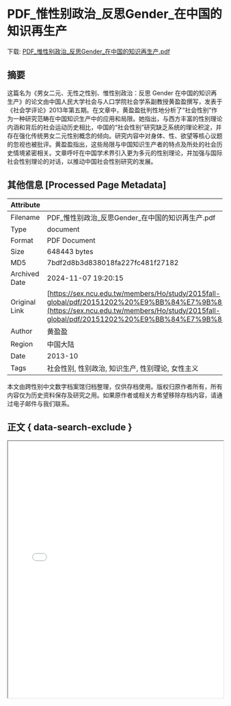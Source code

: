 # PDF_惟性别政治_反思Gender_在中国的知识再生产

<!-- tcd_download_link -->
下载: <a href="../PDF_惟性别政治_反思Gender_在中国的知识再生产.pdf" download>PDF_惟性别政治_反思Gender_在中国的知识再生产.pdf</a>
<!-- tcd_download_link_end -->

## 摘要

<!-- tcd_abstract -->
这篇名为《男女二元、无性之性别、惟性别政治：反思 Gender 在中国的知识再生产》的论文由中国人民大学社会与人口学院社会学系副教授黄盈盈撰写，发表于《社会学评论》2013年第五期。在文章中，黄盈盈批判性地分析了“社会性别”作为一种研究范畴在中国知识生产中的应用和局限。她指出，与西方丰富的性别理论内涵和背后的社会运动历史相比，中国的“社会性别”研究缺乏系统的理论积淀，并存在强化传统男女二元性别概念的倾向。研究内容中对身体、性、欲望等核心议题的忽视也被批评。黄盈盈指出，这些局限与中国知识生产者的特点及所处的社会历史情境紧密相关。文章呼吁在中国学术界引入更为多元的性别理论，并加强与国际社会性别理论的对话，以推动中国社会性别研究的发展。

<!-- tcd_abstract_end -->

## 其他信息 [Processed Page Metadata]

| Attribute       | Value                                  |
|-----------------|----------------------------------------|
| Filename        | PDF_惟性别政治_反思Gender_在中国的知识再生产.pdf                             |
| Type            | document                                 |
| Format          | PDF Document                               |
| Size            | 648443 bytes                           |
| MD5             | 7bdf2d8b3d838018fa227fc481f27182                                  |
| Archived Date   | 2024-11-07 19:20:15                             |
| Original Link   | [https://sex.ncu.edu.tw/members/Ho/study/2015fall-global/pdf/20151202%20%E9%BB%84%E7%9B%88%E7%9B%88%EF%BC%8D%E5%94%AF%E6%80%A7%E5%88%AB%E6%94%BF%E6%B2%BB%E6%96%870829.pdf](https://sex.ncu.edu.tw/members/Ho/study/2015fall-global/pdf/20151202%20%E9%BB%84%E7%9B%88%E7%9B%88%EF%BC%8D%E5%94%AF%E6%80%A7%E5%88%AB%E6%94%BF%E6%B2%BB%E6%96%870829.pdf)                         |
| Author          | 黄盈盈                               |
| Region          | 中国大陆                               |
| Date            | 2013-10                                 |
| Tags            | 社会性别, 性别政治, 知识生产, 性别理论, 女性主义                                 |

本文由跨性别中文数字档案馆归档整理，仅供存档使用。版权归原作者所有，所有内容仅为历史资料保存及研究之用。如果原作者或相关方希望移除存档内容，请通过电子邮件与我们联系。

## 正文 { data-search-exclude }

<!-- tcd_main_text -->
<iframe src="../PDF_惟性别政治_反思Gender_在中国的知识再生产.pdf" width="100%" height="600px">
    <p>无法显示PDF，请下载查看。</p>
</iframe>
<!-- tcd_main_text_end -->

